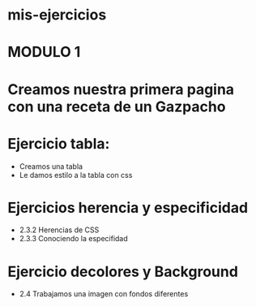 # mis-ejercicios

# MODULO 1

# Creamos nuestra primera pagina con una receta de un Gazpacho

# Ejercicio tabla:

- Creamos una tabla
- Le damos estilo a la tabla con css

# Ejercicios herencia y especificidad

- 2.3.2 Herencias de CSS
- 2.3.3 Conociendo la especifidad

# Ejercicio decolores y Background

- 2.4 Trabajamos una imagen con fondos diferentes

